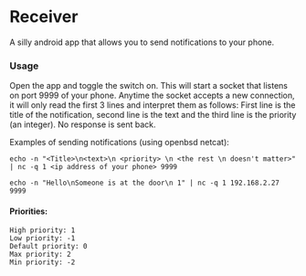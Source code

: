# Receiver

A silly android app that allows you to send notifications to your phone.

### Usage

Open the app and toggle the switch on. This will start a socket that listens on port 9999 of your phone.
Anytime the socket accepts a new connection, it will only read the first 3 lines and interpret them as follows:
First line is the title of the notification, second line is the text and the third line is the priority (an integer).
No response is sent back.

Examples of sending notifications (using openbsd netcat):

```
echo -n "<Title>\n<text>\n <priority> \n <the rest \n doesn't matter>" | nc -q 1 <ip address of your phone> 9999
```

```
echo -n "Hello\nSomeone is at the door\n 1" | nc -q 1 192.168.2.27 9999
```

#### Priorities:
    High priority: 1
    Low priority: -1
    Default priority: 0
    Max priority: 2
    Min priority: -2

